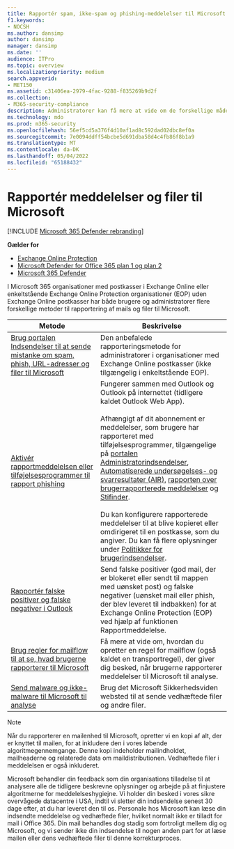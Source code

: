 ```yaml
---
title: Rapportér spam, ikke-spam og phishing-meddelelser til Microsoft
f1.keywords:
- NOCSH
ms.author: dansimp
author: dansimp
manager: dansimp
ms.date: ''
audience: ITPro
ms.topic: overview
ms.localizationpriority: medium
search.appverid:
- MET150
ms.assetid: c31406ea-2979-4fac-9288-f835269b9d2f
ms.collection:
- M365-security-compliance
description: Administratorer kan få mere at vide om de forskellige måder at rapportere gode og dårlige meddelelser og filer til Microsoft til analyse.
ms.technology: mdo
ms.prod: m365-security
ms.openlocfilehash: 56ef5cd5a376f4d10af1ad8c592dad02dbc8ef0a
ms.sourcegitcommit: 7e0094ddff54bcbe5d691dba58d4c4fb86f8b1a9
ms.translationtype: MT
ms.contentlocale: da-DK
ms.lasthandoff: 05/04/2022
ms.locfileid: "65188432"
---
```

# <a name="report-messages-and-files-to-microsoft"></a>Rapportér meddelelser og filer til Microsoft

[!INCLUDE [Microsoft 365 Defender rebranding](../includes/microsoft-defender-for-office.md)]

**Gælder for**
- [Exchange Online Protection](exchange-online-protection-overview.md)
- [Microsoft Defender for Office 365 plan 1 og plan 2](defender-for-office-365.md)
- [Microsoft 365 Defender](../defender/microsoft-365-defender.md)

I Microsoft 365 organisationer med postkasser i Exchange Online eller enkeltstående Exchange Online Protection organisationer (EOP) uden Exchange Online postkasser har både brugere og administratorer flere forskellige metoder til rapportering af mails og filer til Microsoft.

|Metode|Beskrivelse|
|---|---|
|[Brug portalen Indsendelser til at sende mistanke om spam, phish, URL-adresser og filer til Microsoft](admin-submission.md)|Den anbefalede rapporteringsmetode for administratorer i organisationer med Exchange Online postkasser (ikke tilgængelig i enkeltstående EOP).|
|[Aktivér rapportmeddelelsen eller tilføjelsesprogrammer til rapport phishing](enable-the-report-message-add-in.md)|Fungerer sammen med Outlook og Outlook på internettet (tidligere kaldet Outlook Web App). <br/><br/> Afhængigt af dit abonnement er meddelelser, som brugere har rapporteret med tilføjelsesprogrammer, tilgængelige på [portalen Administratorindsendelser](admin-submission.md), [Automatiserede undersøgelses- og svarresultater (AIR),](air-view-investigation-results.md) [rapporten over brugerrapporterede meddelelser](view-email-security-reports.md#user-reported-messages-report) og [Stifinder](threat-explorer-views.md#email--submissions). <br/><br/> Du kan konfigurere rapporterede meddelelser til at blive kopieret eller omdirigeret til en postkasse, som du angiver. Du kan få flere oplysninger under [Politikker for brugerindsendelser](user-submission.md).
|[Rapportér falske positiver og falske negativer i Outlook](report-false-positives-and-false-negatives.md)|Send falske positiver (god mail, der er blokeret eller sendt til mappen med uønsket post) og falske negativer (uønsket mail eller phish, der blev leveret til indbakken) for at Exchange Online Protection (EOP) ved hjælp af funktionen Rapportmeddelelse.|
|[Brug regler for mailflow til at se, hvad brugerne rapporterer til Microsoft](/exchange/security-and-compliance/mail-flow-rules/use-rules-to-see-what-users-are-reporting-to-microsoft)|Få mere at vide om, hvordan du opretter en regel for mailflow (også kaldet en transportregel), der giver dig besked, når brugerne rapporterer meddelelser til Microsoft til analyse.|
|[Send malware og ikke-malware til Microsoft til analyse](submitting-malware-and-non-malware-to-microsoft-for-analysis.md)|Brug det Microsoft Sikkerhedsviden websted til at sende vedhæftede filer og andre filer.|

> [!NOTE]
> Når du rapporterer en mailenhed til Microsoft, opretter vi en kopi af alt, der er knyttet til mailen, for at inkludere den i vores løbende algoritmegennemgange. Denne kopi indeholder mailindholdet, mailheaderne og relaterede data om maildistributionen. Vedhæftede filer i meddelelsen er også inkluderet.
>
> Microsoft behandler din feedback som din organisations tilladelse til at analysere alle de tidligere beskrevne oplysninger og arbejde på at finjustere algoritmerne for meddelelseshygiejne. Vi holder din besked i vores sikre overvågede datacentre i USA, indtil vi sletter din indsendelse senest 30 dage efter, at du har leveret den til os. Personale hos Microsoft kan læse din indsendte meddelelse og vedhæftede filer, hvilket normalt ikke er tilladt for mail i Office 365. Din mail behandles dog stadig som fortroligt mellem dig og Microsoft, og vi sender ikke din indsendelse til nogen anden part for at læse mailen eller dens vedhæftede filer til denne korrekturproces.
